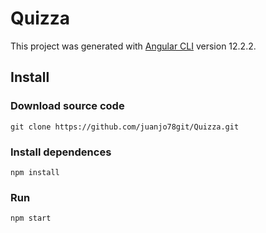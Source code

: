 # Quizza

This project was generated with [Angular CLI](https://github.com/angular/angular-cli) version 12.2.2.

## Install

### Download source code

`git clone https://github.com/juanjo78git/Quizza.git`

### Install dependences
`npm install`

### Run
`npm start`

